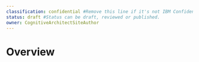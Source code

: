 ```yaml
---
classification: confidential #Remove this line if it's not IBM Confidential.
status: draft #Status can be draft, reviewed or published. 
owner: CognitiveArchitectSiteAuthor
---
```

# Overview

